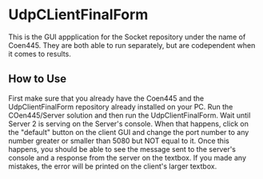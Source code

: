 # UdpCLientFinalForm
This is the GUI appplication for the Socket repository under the name of Coen445. They are both able to run separately, but are codependent when it comes to results.

## How to Use
First make sure that you already have the Coen445 and the UdpClientFinalForm repository already installed on your PC. Run the COen445/Server solution and then run the UdpClientFinalForm.
Wait until Server 2 is serving on the Server's console. When that happens, click on the "default" button on the client GUI and change the port number to any number greater or smaller than 5080 but NOT equal to it.
Once this happens, you should be able to see the message sent to the server's console and a response from the server on the textbox.
If you made any mistakes, the error will be printed on the client's larger textbox. 

